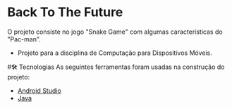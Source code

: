 # Back To The Future
O projeto consiste no jogo "Snake Game" com algumas características do "Pac-man".
- Projeto para a disciplina de Computação para Dispositivos Móveis. 

#🛠 Tecnologias
As seguintes ferramentas foram usadas na construção do projeto:
- [Android Studio](https://developer.android.com/studio) 
- [Java](https://developer.android.com/docs?hl=pt-br)
